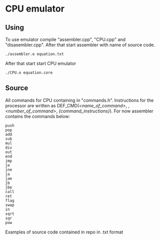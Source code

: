 # CPU emulator
## Using
To use emulator compile "assembler.cpp", "CPU.cpp" and "disasembler.cpp". After that start assembler with name of source code.
```
./assembler.o equation.txt
```
After that start start CPU emulator
```
./CPU.o equation.core
```
## Source
All commands for CPU containing in "commands.h". Instructions for the processor are written as DEF_CMD(*<name_of_command>*, *<command>*, *<number_of_command>*, *{command_instructions}*).
For now assembler contains the commands below:
```
push
pop
add
sub
mul
div
out
end
jmp
je
jne
ja
jae
jb
jbe
call
ret
flag
swap
in
sqrt
sqr
pow
```
Examples of source code contained in repo in .txt format



